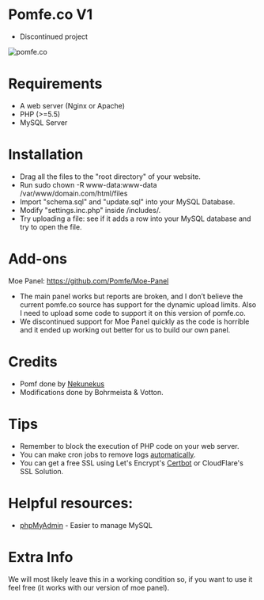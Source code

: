# Pomfe.co V1
 * Discontinued project

![pomfe.co](https://user-images.githubusercontent.com/5682352/36320287-92139be8-133d-11e8-880b-8dfcdc05225a.png)

# Requirements
* A web server (Nginx or Apache)
* PHP (>=5.5)
* MySQL Server

# Installation
* Drag all the files to the "root directory" of your website.
* Run sudo chown -R www-data:www-data /var/www/domain.com/html/files
* Import "schema.sql" and "update.sql" into your MySQL Database.
* Modify "settings.inc.php" inside /includes/.
* Try uploading a file: see if it adds a row into your MySQL database and try to open the file.

# Add-ons
Moe Panel: https://github.com/Pomfe/Moe-Panel
 - The main panel works but reports are broken, and I don’t believe the current pomfe.co source has support for the dynamic upload limits. Also I need to upload some code to support it on this version of pomfe.co.
 - We discontinued support for Moe Panel quickly as the code is horrible and it ended up working out better for us to build our own panel.

# Credits
* Pomf done by [Nekunekus](https://github.com/nokonoko/Pomf)
* Modifications done by Bohrmeista & Votton.

# Tips
* Remember to block the execution of PHP code on your web server.
* You can make cron jobs to remove logs [automatically](https://www.digitalocean.com/community/tutorials/how-to-use-cron-to-automate-tasks-on-a-vps). 
* You can get a free SSL using Let's Encrypt's [Certbot](https://certbot.eff.org/#ubuntutyakkety-nginx) or CloudFlare's SSL Solution. 

# Helpful resources:
* [phpMyAdmin](https://www.phpmyadmin.net/) - Easier to manage MySQL

# Extra Info
We will most likely leave this in a working condition so, if you want to use it feel free (it works with our version of moe panel).
